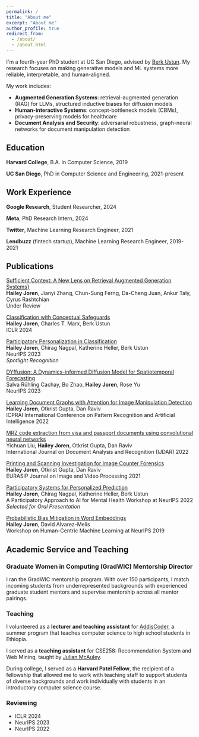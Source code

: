 ```yaml
---
permalink: /
title: "About me"
excerpt: "About me"
author_profile: true
redirect_from: 
  - /about/
  - /about.html
---
```


I'm a fourth-year PhD student at UC San Diego, advised by [Berk Ustun](https://www.berkustun.com/). My research focuses on making generative models and ML systems more reliable, interpretable, and human-aligned. 

My work includes:
- **Augmented Generation Systems**: retrieval-augmented generation (RAG) for LLMs, structured inductive biases for diffusion models
- **Human-interactive Systems**: concept-bottleneck models (CBMs), privacy-preserving models for healthcare
- **Document Analysis and Security**: adversarial robustness, graph-neural networks for document manipulation detection

## Education

**Harvard College**, B.A. in Computer Science, 2019

**UC San Diego**, PhD in Computer Science and Engineering, 2021-present

## Work Experience

**Google Research**, Student Researcher, 2024

**Meta**, PhD Research Intern, 2024

**Twitter**, Machine Learning Research Engineer, 2021

**Lendbuzz** (fintech startup), Machine Learning Research Engineer, 2019-2021

## Publications

[Sufficient Context: A New Lens on Retrieval Augmented Generation Systems}](https://haileyjoren.github.io/files/sufficient_context.pdf)\
**Hailey Joren**, Jianyi Zhang, Chun-Sung Ferng, Da-Cheng Juan, Ankur Taly, Cyrus Rashtchian\
Under Review

[Classification with Conceptual Safeguards](https://openreview.net/forum?id=t8cBsT9mcg)\
**Hailey Joren**, Charles T. Marx, Berk Ustun\
ICLR 2024

[Participatory Personalization in Classification](https://arxiv.org/abs/2302.03874)\
**Hailey Joren**, Chirag Nagpal, Katherine Heller, Berk Ustun\
NeurIPS 2023\
*Spotlight Recognition* 

[DYffusion: A Dynamics-informed Diffusion Model for Spatiotemporal Forecasting](https://arxiv.org/abs/2306.01984)\
Salva Rühling Cachay, Bo Zhao, **Hailey Joren**, Rose Yu\
NeurIPS 2023

[Learning Document Graphs with Attention for Image Manipulation Detection](https://link.springer.com/chapter/10.1007/978-3-031-09037-0_22)\
**Hailey Joren**, Otkrist Gupta, Dan Raviv\
ICPRAI International Conference on Pattern Recognition and Artificial Intelligence 2022

[MRZ code extraction from visa and passport documents using convolutional neural networks](https://link.springer.com/article/10.1007/s10032-021-00384-2)\
Yichuan Liu, **Hailey Joren**, Otkrist Gupta, Dan Raviv\
International Journal on Document Analysis and Recognition (IJDAR) 2022

[Printing and Scanning Investigation for Image Counter Forensics](https://arxiv.org/abs/2005.02160)\
**Hailey Joren**, Otkrist Gupta, Dan Raviv\
EURASIP Journal on Image and Video Processing 2021

[Participatory Systems for Personalized Prediction](https://nips.cc/virtual/2022/workshop/49984)\
**Hailey Joren**, Chirag Nagpal, Katherine Heller, Berk Ustun\
A Participatory Approach to AI for Mental Health Workshop at NeurIPS 2022\
*Selected for Oral Presentation*

[Probabilistic Bias Mitigation in Word Embeddings](https://arxiv.org/abs/1910.14497)\
**Hailey Joren**, David Alvarez-Melis\
Workshop on Human-Centric Machine Learning at NeurIPS 2019

## Academic Service and Teaching
### Graduate Women in Computing (GradWIC) Mentorship Director
I ran the GradWIC mentorship program. With over 150 participants, I match incoming students from underrepresented backgrounds with experienced
graduate student mentors and supervise mentorship across all mentor pairings.

### Teaching

I volunteered as a **lecturer and teaching assistant** for [AddisCoder](https://www.addiscoder.com/), a summer program that teaches computer science to high school 
students in Ethiopia. 

I served as a **teaching assistant** for CSE258: Recommendation System and Web Mining, 
taught by [Julian McAuley](https://cseweb.ucsd.edu/~jmcauley/).

During college, I served as a **Harvard Patel Fellow**, the recipient of a fellowship that allowed me 
to work with teaching staff to support students of diverse backgrounds and work individually with students in an
introductory computer science course.

### Reviewing
- ICLR 2024
- NeurIPS 2023
- NeurIPS 2022

